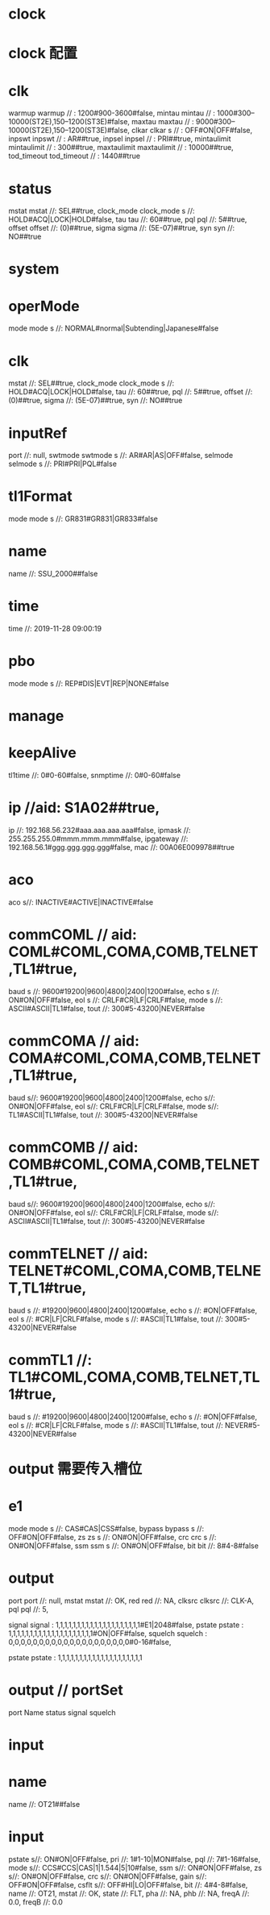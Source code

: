 #  clock



#  clock 配置 
#  clk
warmup warmup // : 1200#900-3600#false,
mintau mintau // : 1000#300–10000(ST2E),150–1200(ST3E)#false,
maxtau maxtau // : 9000#300–10000(ST2E),150–1200(ST3E)#false,
clkar clkar s // : OFF#ON|OFF#false,
inpswt inpswt // : AR##true,
inpsel inpsel // : PRI##true,
mintaulimit mintaulimit // : 300##true,
maxtaulimit maxtaulimit // : 10000##true,
tod_timeout tod_timeout // : 1440##true
#  status
mstat  mstat  //: SEL##true,
clock_mode  clock_mode s  //: HOLD#ACQ|LOCK|HOLD#false,
tau  tau  //: 60##true,
pql  pql  //: 5##true,
offset  offset  //: (0)##true,
sigma  sigma  //: (5E-07)##true,
syn  syn  //: NO##true



# system

#  operMode
mode mode s //: NORMAL#normal|Subtending|Japanese#false
#  clk
mstat //: SEL##true,
clock_mode clock_mode s //: HOLD#ACQ|LOCK|HOLD#false,
tau //: 60##true,
pql //: 5##true,
offset //: (0)##true,
sigma //: (5E-07)##true,
syn //: NO##true
#  inputRef
port //: null,
swtmode swtmode s //: AR#AR|AS|OFF#false,
selmode selmode s //: PRI#PRI|PQL#false

#  tl1Format
mode mode s //: GR831#GR831|GR833#false
#  name
name //: SSU_2000##false
#  time
time //: 2019-11-28 09:00:19
#  pbo
mode mode s //: REP#DIS|EVT|REP|NONE#false




#  manage

#  keepAlive
tl1time //: 0#0-60#false,
snmptime //: 0#0-60#false
#  ip //aid: S1A02##true,
ip //: 192.168.56.232#aaa.aaa.aaa.aaa#false,
ipmask //: 255.255.255.0#mmm.mmm.mmm#false,
ipgateway //: 192.168.56.1#ggg.ggg.ggg.ggg#false,
mac //: 00A06E009978##true
#  aco  
aco s//: INACTIVE#ACTIVE|INACTIVE#false
#  commCOML // aid: COML#COML,COMA,COMB,TELNET,TL1#true,
baud  s //: 9600#19200|9600|4800|2400|1200#false,
echo  s //: ON#ON|OFF#false,
eol  s //: CRLF#CR|LF|CRLF#false,
mode  s //: ASCII#ASCII|TL1#false,
tout //: 300#5-43200|NEVER#false
#  commCOMA // aid: COMA#COML,COMA,COMB,TELNET,TL1#true,
baud s//: 9600#19200|9600|4800|2400|1200#false,
echo s//: ON#ON|OFF#false,
eol s//: CRLF#CR|LF|CRLF#false,
mode s//: TL1#ASCII|TL1#false,
tout //: 300#5-43200|NEVER#false
#  commCOMB //  aid: COMB#COML,COMA,COMB,TELNET,TL1#true,
baud s//: 9600#19200|9600|4800|2400|1200#false,
echo s//: ON#ON|OFF#false,
eol s//: CRLF#CR|LF|CRLF#false,
mode s//: ASCII#ASCII|TL1#false,
tout //: 300#5-43200|NEVER#false
#  commTELNET // aid: TELNET#COML,COMA,COMB,TELNET,TL1#true,
baud s //: #19200|9600|4800|2400|1200#false,
echo s //: #ON|OFF#false,
eol s //: #CR|LF|CRLF#false,
mode s //: #ASCII|TL1#false,
tout //: 300#5-43200|NEVER#false
#  commTL1 //: TL1#COML,COMA,COMB,TELNET,TL1#true,
baud s //: #19200|9600|4800|2400|1200#false,
echo s //: #ON|OFF#false,
eol s //: #CR|LF|CRLF#false,
mode s //: #ASCII|TL1#false,
tout //: NEVER#5-43200|NEVER#false

          


#  output 需要传入槽位
#  e1
mode mode s //: CAS#CAS|CSS#false,
bypass bypass  s  //: OFF#ON|OFF#false,
zs zs s  //: ON#ON|OFF#false,
crc crc s  //: ON#ON|OFF#false,
ssm ssm s  //: ON#ON|OFF#false,
bit bit   //: 8#4-8#false
#  output
port port  //: null,
mstat mstat  //: OK,
red red  //: NA,
clksrc clksrc  //: CLK-A,
pql pql  //: 5,


signal signal : 1,1,1,1,1,1,1,1,1,1,1,1,1,1,1,1,1,1,1,1#E1|2048#false,
pstate pstate : 1,1,1,1,1,1,1,1,1,1,1,1,1,1,1,1,1,1,1,1#ON|OFF#false,
squelch squelch : 0,0,0,0,0,0,0,0,0,0,0,0,0,0,0,0,0,0,0,0#0-16#false,


pstate pstate : 1,1,1,1,1,1,1,1,1,1,1,1,1,1,1,1,1,1,1,1



#  output // portSet

port Name status signal squelch 



# input 
#  name
name //: OT21##false       
#  input 
pstate s//: ON#ON|OFF#false,
pri //: 1#1-10|MON#false,
pql //: 7#1-16#false,
mode s//: CCS#CCS|CAS|1|1.544|5|10#false,
ssm s//: ON#ON|OFF#false,
zs s//: ON#ON|OFF#false,
crc s//: ON#ON|OFF#false,
gain s//: OFF#ON|OFF#false,
csflt s//: OFF#HI|LO|OFF#false,
bit //: 4#4-8#false,
name //: OT21,
mstat //: OK,
state //: FLT,
pha //: NA,
phb //: NA,
freqA //: 0.0,
freqB //: 0.0